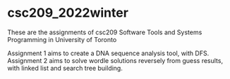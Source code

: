 # csc209_2022winter
These are the assignments of csc209 Software Tools and Systems Programming in University of Toronto

Assignment 1 aims to create a DNA sequence analysis tool, with DFS.
Assignment 2 aims to solve wordle solutions reversely from guess results, with linked list and search tree building.
